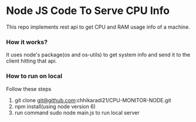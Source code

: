 # Node JS Code To Serve CPU Info
This repo implements rest api to get CPU and RAM usage info of a machine.

### How it works?
It uses node's package(os and os-utils) to get system info and send it to the client hitting that api.

### How to run on local
Follow these steps
1. git clone git@github.com:chhikaradi21/CPU-MONITOR-NODE.git
2. npm install(using node version 6)
3. run command sudo node main.js to run local server
